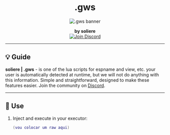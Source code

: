 <h1 align="center">.gws</h1>

<p align="center">
  <img src="https://imgur.com/rU1HyW5.png" alt=".gws banner" />
</p>

<p align="center">
  <b>by soliere</b><br />
  <a href="https://discord.gg/RrwRcvgFE8">
    <img src="https://img.shields.io/badge/Discord-Join-blue?style=flat-square&logo=discord" alt="Join Discord" />
  </a>
</p>

---

## 💡 __Guide__

**soliere | .gws** - is one of the lua scripts for espname and view, etc.
your user is automatically detected at runtime, but we will not do anything with this information. 
Simple and straightforward, designed to make these features easier.
Join the community on [Discord](https://discord.gg/RrwRcvgFE8).

---

## 🚀 __Use__

1. Inject and execute in your executor:
   ```lua
   (vou colocar um raw aqui)
